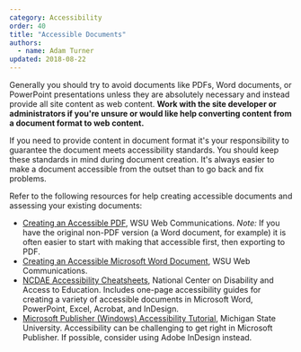 ```yaml
---
category: Accessibility
order: 40
title: "Accessible Documents"
authors:
  - name: Adam Turner
updated: 2018-08-22
---
```


Generally you should try to avoid documents like PDFs, Word documents, or PowerPoint presentations unless they are absolutely necessary and instead provide all site content as web content. **Work with the site developer or administrators if you're unsure or would like help converting content from a document format to web content.**

If you need to provide content in document format it's your responsibility to guarantee the document meets accessibility standards. You should keep these standards in mind during document creation. It's always easier to make a document accessible from the outset than to go back and fix problems.

Refer to the following resources for help creating accessible documents and assessing your existing documents:

* [Creating an Accessible PDF](https://web.wsu.edu/creating-an-accessible-pdf/), WSU Web Communications. *Note:* If you have the original non-PDF version (a Word document, for example) it is often easier to start with making that accessible first, then exporting to PDF.
* [Creating an Accessible Microsoft Word Document](https://web.wsu.edu/creating-an-accessible-microsoft-word-document/),  WSU Web Communications.
* [NCDAE Accessibility Cheatsheets](http://ncdae.org/resources/cheatsheets/), National Center on Disability and Access to Education. Includes one-page accessibility guides for creating a variety of accessible documents in Microsoft Word, PowerPoint, Excel, Acrobat, and InDesign.
* [Microsoft Publisher (Windows) Accessibility Tutorial](https://webaccess.msu.edu/Tutorials/publisher.html), Michigan State University. Accessibility can be challenging to get right in Microsoft Publisher. If possible, consider using Adobe InDesign instead.
